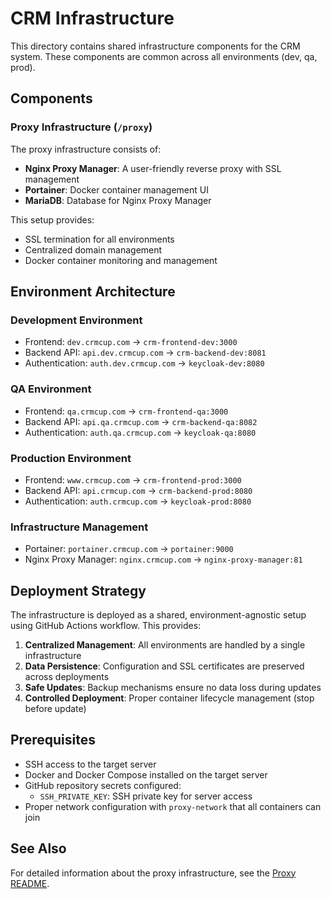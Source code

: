 # CRM Infrastructure

This directory contains shared infrastructure components for the CRM system. These components are common across all environments (dev, qa, prod).

## Components

### Proxy Infrastructure (`/proxy`)

The proxy infrastructure consists of:

- **Nginx Proxy Manager**: A user-friendly reverse proxy with SSL management
- **Portainer**: Docker container management UI
- **MariaDB**: Database for Nginx Proxy Manager

This setup provides:
- SSL termination for all environments
- Centralized domain management
- Docker container monitoring and management

## Environment Architecture

### Development Environment
- Frontend: `dev.crmcup.com` → `crm-frontend-dev:3000`
- Backend API: `api.dev.crmcup.com` → `crm-backend-dev:8081`
- Authentication: `auth.dev.crmcup.com` → `keycloak-dev:8080`

### QA Environment
- Frontend: `qa.crmcup.com` → `crm-frontend-qa:3000`
- Backend API: `api.qa.crmcup.com` → `crm-backend-qa:8082`
- Authentication: `auth.qa.crmcup.com` → `keycloak-qa:8080`

### Production Environment
- Frontend: `www.crmcup.com` → `crm-frontend-prod:3000`
- Backend API: `api.crmcup.com` → `crm-backend-prod:8080`
- Authentication: `auth.crmcup.com` → `keycloak-prod:8080`

### Infrastructure Management
- Portainer: `portainer.crmcup.com` → `portainer:9000`
- Nginx Proxy Manager: `nginx.crmcup.com` → `nginx-proxy-manager:81`

## Deployment Strategy

The infrastructure is deployed as a shared, environment-agnostic setup using GitHub Actions workflow. This provides:

1. **Centralized Management**: All environments are handled by a single infrastructure
2. **Data Persistence**: Configuration and SSL certificates are preserved across deployments
3. **Safe Updates**: Backup mechanisms ensure no data loss during updates
4. **Controlled Deployment**: Proper container lifecycle management (stop before update)

## Prerequisites

- SSH access to the target server
- Docker and Docker Compose installed on the target server
- GitHub repository secrets configured:
  - `SSH_PRIVATE_KEY`: SSH private key for server access
- Proper network configuration with `proxy-network` that all containers can join

## See Also

For detailed information about the proxy infrastructure, see the [Proxy README](./proxy/README.md).
